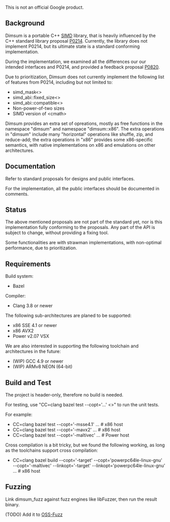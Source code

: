 This is not an official Google product.

## Background

Dimsum is a portable C++ [SIMD](https://en.wikipedia.org/wiki/SIMD) library,
that is heavily influenced by the C++ standard library proposal
[P0214](http://www.open-std.org/jtc1/sc22/wg21/docs/papers/2017/p0214r6.pdf).
Currently, the library does not implement P0214, but its ultimate state is a
standard conforming implementation.

During the implementation, we examined all the differences our our intended
interfaces and P0214, and provided a feedback proposal
[P0820](http://www.open-std.org/jtc1/sc22/wg21/docs/papers/2017/p0820r0.pdf).

Due to prioritization, Dimsum does not currently implement the following list
of features from P0214, including but not limited to:
* simd\_mask<>
* simd\_abi::fixed\_size<>
* simd\_abi::compatible<>
* Non-power-of-two sizes
* SIMD version of \<cmath\>

Dimsum provides an extra set of opreations, mostly as free functions
in the namespace "dimsum" and namespace "dimsum::x86". The extra operations in
"dimsum" include many "horizontal" operations like shuffle, zip, and reduce-add;
the extra operations in "x86" provides some x86-specific semantics, with native
implementations on x86 and emulations on other architectures.

## Documentation

Refer to standard proposals for designs and public interfaces.

For the implementation, all the public interfaces should be documented in comments.

## Status

The above mentioned proposals are not part of the standard yet, nor is this
implementation fully conforming to the proposals. Any part of the API is subject
to change, without providing a fixing tool.

Some functionalities are with strawman implementations, with non-optimal
performance, due to prioritization.

## Requirements

Build system:
* Bazel

Compiler:
* Clang 3.8 or newer

The following sub-architectures are planed to be supported:
* x86 SSE 4.1 or newer
* x86 AVX2
* Power v2.07 VSX

We are also interested in supporting the following toolchain and architectures
in the future:
* (WIP) GCC 4.9 or newer
* (WIP) ARMv8 NEON (64-bit)

## Build and Test

The project is header-only, therefore no build is needed.

For testing, use "CC=clang bazel test --copt='...' <>" to run the unit tests.

For example:
* CC=clang bazel test --copt='-msse4.1' ... # x86 host
* CC=clang bazel test --copt='-mavx2' ... # x86 host
* CC=clang bazel test --copt='-maltivec' ... # Power host

Cross compilation is a bit tricky, but we found the following working, as long as
the toolchains support cross compilation:
* CC=clang bazel build --copt='-target' --copt='powerpc64le-linux-gnu'
      --copt='-maltivec' --linkopt='-target' --linkopt='powerpc64le-linux-gnu'
      ... # x86 host

## Fuzzing

Link dimsum\_fuzz against fuzz engines like libFuzzer, then run the result
binary.

(TODO) Add it to [OSS-Fuzz](https://github.com/google/oss-fuzz)
